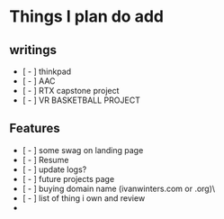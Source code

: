 # Things I plan do add

## writings

- [ - ] thinkpad
- [ - ] AAC
- [ - ] RTX capstone project
- [ - ] VR BASKETBALL PROJECT

## Features

- [ - ] some swag on landing page
- [ - ] Resume
- [ - ] update logs?
- [ - ] future projects page
- [ - ] buying domain name (ivanwinters.com or .org)\
- [ - ] list of thing i own and review
-
